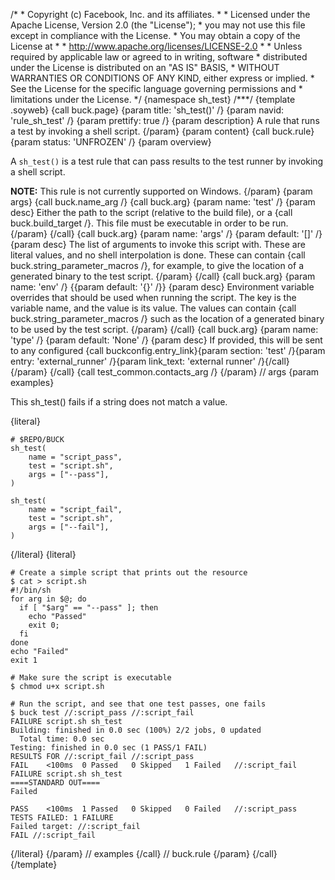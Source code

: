 /\* \* Copyright (c) Facebook, Inc. and its affiliates. \* \* Licensed
under the Apache License, Version 2.0 (the \"License\"); \* you may not
use this file except in compliance with the License. \* You may obtain a
copy of the License at \* \* http://www.apache.org/licenses/LICENSE-2.0
\* \* Unless required by applicable law or agreed to in writing,
software \* distributed under the License is distributed on an \"AS IS\"
BASIS, \* WITHOUT WARRANTIES OR CONDITIONS OF ANY KIND, either express
or implied. \* See the License for the specific language governing
permissions and \* limitations under the License. \*/ {namespace
sh_test} /\*\*\*/ {template .soyweb} {call buck.page} {param title:
\'sh_test()\' /} {param navid: \'rule_sh_test\' /} {param prettify: true
/} {param description} A rule that runs a test by invoking a shell
script. {/param} {param content} {call buck.rule} {param status:
\'UNFROZEN\' /} {param overview}

A `sh_test()` is a test rule that can pass results to the test runner by
invoking a shell script.

**NOTE:** This rule is not currently supported on Windows. {/param}
{param args} {call buck.name_arg /} {call buck.arg} {param name:
\'test\' /} {param desc} Either the path to the script (relative to the
build file), or a {call buck.build_target /}. This file must be
executable in order to be run. {/param} {/call} {call buck.arg} {param
name: \'args\' /} {param default: \'\[\]\' /} {param desc} The list of
arguments to invoke this script with. These are literal values, and no
shell interpolation is done. These can contain {call
buck.string_parameter_macros /}, for example, to give the location of a
generated binary to the test script. {/param} {/call} {call buck.arg}
{param name: \'env\' /} {{param default: \'{}\' /}} {param desc}
Environment variable overrides that should be used when running the
script. The key is the variable name, and the value is its value. The
values can contain {call buck.string_parameter_macros /} such as the
location of a generated binary to be used by the test script. {/param}
{/call} {call buck.arg} {param name: \'type\' /} {param default:
\'None\' /} {param desc} If provided, this will be sent to any
configured {call buckconfig.entry_link}{param section: \'test\' /}{param
entry: \'external_runner\' /}{param link_text: \'external runner\'
/}{/call} {/param} {/call} {call test_common.contacts_arg /} {/param} //
args {param examples}

This sh_test() fails if a string does not match a value.

{literal}

``` {.prettyprint .lang-py}
# $REPO/BUCK
sh_test(
    name = "script_pass",
    test = "script.sh",
    args = ["--pass"],
)

sh_test(
    name = "script_fail",
    test = "script.sh",
    args = ["--fail"],
)
```

{/literal} {literal}

``` {.prettyprint .lang-sh}
# Create a simple script that prints out the resource
$ cat > script.sh
#!/bin/sh
for arg in $@; do
  if [ "$arg" == "--pass" ]; then
    echo "Passed"
    exit 0;
  fi
done
echo "Failed"
exit 1

# Make sure the script is executable
$ chmod u+x script.sh

# Run the script, and see that one test passes, one fails
$ buck test //:script_pass //:script_fail
FAILURE script.sh sh_test
Building: finished in 0.0 sec (100%) 2/2 jobs, 0 updated
  Total time: 0.0 sec
Testing: finished in 0.0 sec (1 PASS/1 FAIL)
RESULTS FOR //:script_fail //:script_pass
FAIL    <100ms  0 Passed   0 Skipped   1 Failed   //:script_fail
FAILURE script.sh sh_test
====STANDARD OUT====
Failed

PASS    <100ms  1 Passed   0 Skipped   0 Failed   //:script_pass
TESTS FAILED: 1 FAILURE
Failed target: //:script_fail
FAIL //:script_fail
```

{/literal} {/param} // examples {/call} // buck.rule {/param} {/call}
{/template}
